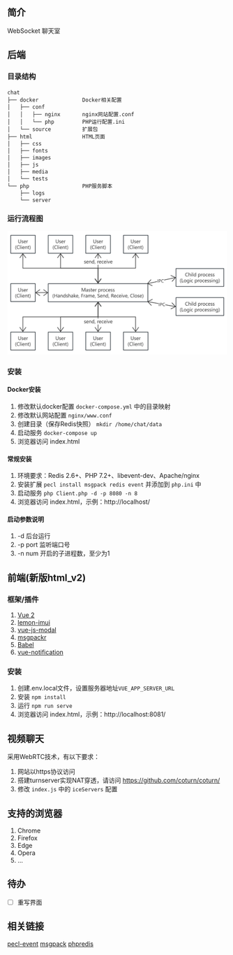 ## 简介
WebSocket 聊天室

## 后端
### 目录结构
```
chat
├── docker              Docker相关配置
│   ├── conf
│   │   ├── nginx       nginx网站配置.conf
│   │   └── php         PHP运行配置.ini
│   └── source          扩展包
├── html                HTML页面
│   ├── css
│   ├── fonts
│   ├── images
│   ├── js
│   ├── media
│   └── tests
└── php                 PHP服务脚本
    ├── logs
    └── server
```

### 运行流程图
![流程图](./doc/flowchart.png "flowchart")

### 安装
#### Docker安装
1. 修改默认docker配置 `docker-compose.yml` 中的目录映射
2. 修改默认网站配置 `nginx/www.conf`
3. 创建目录（保存Redis快照） `mkdir /home/chat/data`
4. 启动服务 `docker-compose up`
5. 浏览器访问 index.html

#### 常规安装
1. 环境要求：Redis 2.6+、PHP 7.2+、libevent-dev、Apache/nginx
2. 安装扩展 `pecl install msgpack redis event` 并添加到 `php.ini` 中
3. 启动服务 `php Client.php -d -p 8080 -n 8`
4. 浏览器访问 index.html，示例：http://localhost/

#### 启动参数说明
1. -d 后台运行
2. -p port 监听端口号
3. -n num 开启的子进程数，至少为1

## 前端(新版html_v2)
### 框架/插件
1. [Vue 2](https://v2.cn.vuejs.org/)
2. [lemon-imui](https://www.npmjs.com/package/lemon-imui)
3. [vue-js-modal](https://www.npmjs.com/package/vue-js-modal)
4. [msgpackr](https://www.npmjs.com/package/msgpackr)
5. [Babel](https://babel.nodejs.cn/docs/)
6. [vue-notification](https://www.npmjs.com/package/vue-notification)

### 安装
1. 创建.env.local文件，设置服务器地址`VUE_APP_SERVER_URL`
2. 安装 `npm install`
3. 运行 `npm run serve`
4. 浏览器访问 index.html，示例：http://localhost:8081/

## 视频聊天
采用WebRTC技术，有以下要求：
1. 网站以https协议访问
2. 搭建turnserver实现NAT穿透，请访问 https://github.com/coturn/coturn/
3. 修改 `index.js` 中的 `iceServers` 配置

## 支持的浏览器
1. Chrome
2. Firefox
3. Edge
4. Opera
5. ...

## 待办
- [ ] 重写界面

## 相关链接
[pecl-event](https://bitbucket.org/osmanov/pecl-event)
[msgpack](https://github.com/msgpack/msgpack-php)
[phpredis](https://github.com/phpredis/phpredis/)